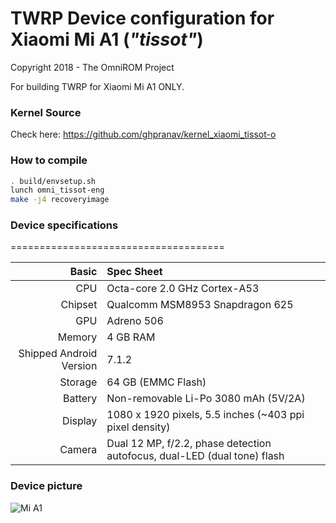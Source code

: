 # TWRP Device configuration for Xiaomi Mi A1 (_"tissot"_)

Copyright 2018 - The OmniROM Project

For building TWRP for Xiaomi Mi A1 ONLY.

### Kernel Source
Check here: https://github.com/ghpranav/kernel_xiaomi_tissot-o

### How to compile

```sh
. build/envsetup.sh
lunch omni_tissot-eng
make -j4 recoveryimage
```

### Device specifications
=====================================

Basic   | Spec Sheet
-------:|:-------------------------
CPU     | Octa-core 2.0 GHz Cortex-A53
Chipset | Qualcomm MSM8953 Snapdragon 625
GPU     | Adreno 506
Memory  | 4 GB RAM
Shipped Android Version | 7.1.2
Storage | 64 GB (EMMC Flash)
Battery | Non-removable Li-Po 3080 mAh (5V/2A)
Display | 1080 x 1920 pixels, 5.5 inches (~403 ppi pixel density)
Camera  | Dual 12 MP, f/2.2, phase detection autofocus, dual-LED (dual tone) flash

### Device picture

![Mi A1](https://camo.githubusercontent.com/635fb336bc97147d31d59c043c8f98264af8941f/68747470733a2f2f312e62702e626c6f6773706f742e636f6d2f2d56526a6a7237574945544d2f576439695375754c3665492f414141414141414142506b2f384735516553635978323471763136756a5147502d37546145396e56554e674151434c63424741732f733630302f6d692d61315f616c6c636f6c6f7273312e706e67 "Mi A1")
